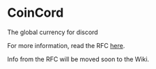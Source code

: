 # CoinCord
The global currency for discord

For more information, read the RFC [here](https://gist.github.com/heyitswither/2d26a1101e86d16008a90a5633f0d73a).

Info from the RFC will be moved soon to the Wiki.
